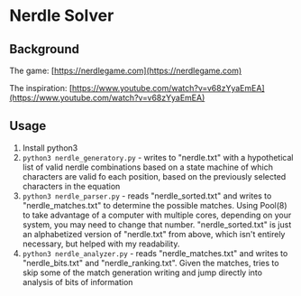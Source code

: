 # Nerdle Solver

## Background

The game: [https://nerdlegame.com](https://nerdlegame.com)

The inspiration: [https://www.youtube.com/watch?v=v68zYyaEmEA](https://www.youtube.com/watch?v=v68zYyaEmEA)

## Usage

1. Install python3
2. `python3 nerdle_generatory.py` - writes to "nerdle.txt" with a hypothetical list of valid nerdle combinations based on a state machine of which characters are valid fo each position, based on the previously selected characters in the equation
3. `python3 nerdle_parser.py` - reads "nerdle_sorted.txt" and writes to "nerdle_matches.txt" to determine the possible matches. Using Pool(8) to take advantage of a computer with multiple cores, depending on your system, you may need to change that number. "nerdle_sorted.txt" is just an alphabetized version of "nerdle.txt" from above, which isn't entirely necessary, but helped with my readability.
4. `python3 nerdle_analyzer.py` - reads "nerdle_matches.txt" and writes to "nerdle_bits.txt" and "nerdle_ranking.txt". Given the matches, tries to skip some of the match generation writing and jump directly into analysis of bits of information
